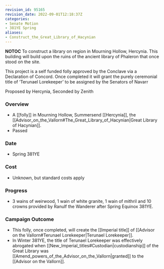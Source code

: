 ```yaml
---
revision_id: 95165
revision_date: 2022-09-01T12:18:37Z
categories:
- Senate Motion
- 381YE Spring
aliases:
- Construct_the_Great_Library_of_Hacynian
---
```



__NOTOC__
To construct a library on region in Mourning Hollow, Hercynia. This building will build upon the ruins of the ancient library of Phaleron that once stood on the site.

This project is a self funded folly approved by the Conclave via a Declaration of Concord. Once completed it will grant the purely ceremonial title of ‘Terunael Lorekeeper’ to be assigned by the Senators of Navarr

Proposed by Hercynia, Seconded by Zenith
 
### Overview
* A [[folly]] in Mourning Hollow, Summersend [[Hercynia]], the [[Advisor_on_the_Vallorn#The_Great_Library_of_Hacynian|Great Library of Hacynian]].
* Passed

### Date
* Spring 381YE

### Cost
* Unknown, but standard costs apply

### Progress
* 3 wains of weirwood, 1 wain of white granite, 1 wain of mithril and 10 crowns provided by Ranulf the Wanderer after Spring Equinox 381YE.
 
### Campaign Outcome
* This folly, once completed, will create the [[Imperial title]] of [[Advisor on the Vallorn#Terunael Lorekeeper|Terunael Lorekeeper]].
* In Winter 381YE, the title of Terunael Lorekeeper was effectively abrogated when [[New_Imperial_titles#Custodian|custodianship]] of the Great Library was [[Amend_powers_of_the_Advisor_on_the_Vallorn|granted]] to the [[Advisor on the Vallorn]].